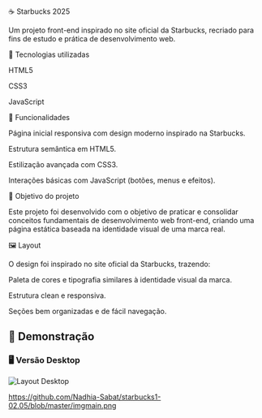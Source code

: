 ☕ Starbucks 2025

Um projeto front-end inspirado no site oficial da Starbucks, recriado para fins de estudo e prática de desenvolvimento web.

🚀 Tecnologias utilizadas

HTML5

CSS3

JavaScript

📌 Funcionalidades

Página inicial responsiva com design moderno inspirado na Starbucks.

Estrutura semântica em HTML5.

Estilização avançada com CSS3.

Interações básicas com JavaScript (botões, menus e efeitos).

🎯 Objetivo do projeto

Este projeto foi desenvolvido com o objetivo de praticar e consolidar conceitos fundamentais de desenvolvimento web front-end, criando uma página estática baseada na identidade visual de uma marca real.

🖼️ Layout

O design foi inspirado no site oficial da Starbucks, trazendo:

Paleta de cores e tipografia similares à identidade visual da marca.

Estrutura clean e responsiva.

Seções bem organizadas e de fácil navegação.


## 📸 Demonstração

### 🖥️ Versão Desktop  
![Layout Desktop]([./desktop.png](https://github.com/Nadhia-Sabat/starbucks1-02.05/blob/master/imgmain.png))


https://github.com/Nadhia-Sabat/starbucks1-02.05/blob/master/imgmain.png






